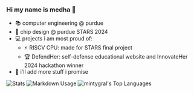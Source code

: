 ### Hi my name is medha 👋

- 📚 computer engineering @ purdue
- 🌟 chip design @ purdue STARS 2024
- 💻 projects i am most proud of:
  - ⚡ RISCV CPU: made for STARS final project
  - 🏆 DefendHer: self-defense educational website and InnovateHer 2024 hackathon winner
- 🌱 i'll add more stuff i promise 
<!--
**mintygral/mintygral** is a ✨ _special_ ✨ repository because its `README.md` (this file) appears on your GitHub profile.

Here are some ideas to get you started:

- 🔭 I’m currently working on ...
- 🌱 I’m currently learning ...
- 👯 I’m looking to collaborate on ...
- 🤔 I’m looking for help with ...
- 💬 Ask me about ...
- 📫 How to reach me: ...
- 😄 Pronouns: ...
- ⚡ Fun fact: ...

Generated ReadMe cards with https://github-profile-summary-cards.vercel.app/demo.html
-->


![Stats](http://github-profile-summary-cards.vercel.app/api/cards/stats?username=mintygral&theme=midnight_purple)
![Markdown Usage](http://github-profile-summary-cards.vercel.app/api/cards/profile-details?username=mintygral&theme=midnight_purple)
![mintygral's Top Languages](https://github-readme-stats.vercel.app/api/top-langs/?username=mintygral&theme=midnight-purple&show_icons=true&hide_border=true&layout=compact)
